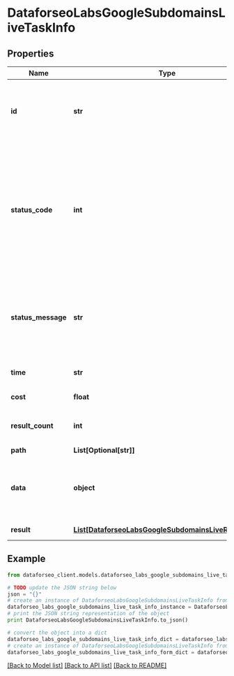 # DataforseoLabsGoogleSubdomainsLiveTaskInfo


## Properties

Name | Type | Description | Notes
------------ | ------------- | ------------- | -------------
**id** | **str** | task identifier unique task identifier in our system in the UUID format | [optional] 
**status_code** | **int** | status code of the task generated by DataForSEO, can be within the following range: 10000-60000 you can find the full list of the response codes here | [optional] 
**status_message** | **str** | informational message of the task you can find the full list of general informational messages here | [optional] 
**time** | **str** | execution time, seconds | [optional] 
**cost** | **float** | total tasks cost, USD | [optional] 
**result_count** | **int** | number of elements in the result array | [optional] 
**path** | **List[Optional[str]]** | URL path | [optional] 
**data** | **object** | contains the same parameters that you specified in the POST request | [optional] 
**result** | [**List[DataforseoLabsGoogleSubdomainsLiveResultInfo]**](DataforseoLabsGoogleSubdomainsLiveResultInfo.md) | array of results | [optional] 

## Example

```python
from dataforseo_client.models.dataforseo_labs_google_subdomains_live_task_info import DataforseoLabsGoogleSubdomainsLiveTaskInfo

# TODO update the JSON string below
json = "{}"
# create an instance of DataforseoLabsGoogleSubdomainsLiveTaskInfo from a JSON string
dataforseo_labs_google_subdomains_live_task_info_instance = DataforseoLabsGoogleSubdomainsLiveTaskInfo.from_json(json)
# print the JSON string representation of the object
print DataforseoLabsGoogleSubdomainsLiveTaskInfo.to_json()

# convert the object into a dict
dataforseo_labs_google_subdomains_live_task_info_dict = dataforseo_labs_google_subdomains_live_task_info_instance.to_dict()
# create an instance of DataforseoLabsGoogleSubdomainsLiveTaskInfo from a dict
dataforseo_labs_google_subdomains_live_task_info_form_dict = dataforseo_labs_google_subdomains_live_task_info.from_dict(dataforseo_labs_google_subdomains_live_task_info_dict)
```
[[Back to Model list]](../README.md#documentation-for-models) [[Back to API list]](../README.md#documentation-for-api-endpoints) [[Back to README]](../README.md)


